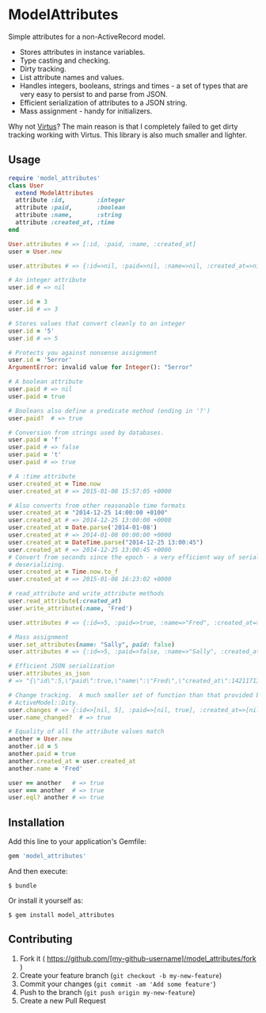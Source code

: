 # ModelAttributes

Simple attributes for a non-ActiveRecord model.

 - Stores attributes in instance variables.
 - Type casting and checking.
 - Dirty tracking.
 - List attribute names and values.
 - Handles integers, booleans, strings and times - a set of types that are very
   easy to persist to and parse from JSON.
 - Efficient serialization of attributes to a JSON string.
 - Mass assignment - handy for initializers.

Why not [Virtus][virtus-gem]?  The main reason is that I completely failed to
get dirty tracking working with Virtus.  This library is also much smaller and
lighter.

[virtus-gem]:https://github.com/solnic/virtus

## Usage

```ruby
require 'model_attributes'
class User
  extend ModelAttributes
  attribute :id,         :integer
  attribute :paid,       :boolean
  attribute :name,       :string
  attribute :created_at, :time
end

User.attributes # => [:id, :paid, :name, :created_at]
user = User.new

user.attributes # => {:id=>nil, :paid=>nil, :name=>nil, :created_at=>nil}

# An integer attribute
user.id # => nil

user.id = 3
user.id # => 3

# Stores values that convert cleanly to an integer
user.id = '5'
user.id # => 5

# Protects you against nonsense assignment
user.id = '5error'
ArgumentError: invalid value for Integer(): "5error"

# A boolean attribute
user.paid # => nil
user.paid = true

# Booleans also define a predicate method (ending in '?')
user.paid?  # => true

# Conversion from strings used by databases.
user.paid = 'f'
user.paid # => false
user.paid = 't'
user.paid # => true

# A :time attribute
user.created_at = Time.now
user.created_at # => 2015-01-08 15:57:05 +0000

# Also converts from other reasonable time formats
user.created_at = "2014-12-25 14:00:00 +0100"
user.created_at # => 2014-12-25 13:00:00 +0000
user.created_at = Date.parse('2014-01-08')
user.created_at # => 2014-01-08 00:00:00 +0000
user.created_at = DateTime.parse("2014-12-25 13:00:45")
user.created_at # => 2014-12-25 13:00:45 +0000
# Convert from seconds since the epoch - a very efficient way of serializing and
# deserializing.
user.created_at = Time.now.to_f
user.created_at # => 2015-01-08 16:23:02 +0000

# read_attribute and write_attribute methods
user.read_attribute(:created_at)
user.write_attribute(:name, 'Fred')

user.attributes # => {:id=>5, :paid=>true, :name=>"Fred", :created_at=>2015-01-08 15:57:05 +0000}

# Mass assignment
user.set_attributes(name: "Sally", paid: false)
user.attributes # => {:id=>5, :paid=>false, :name=>"Sally", :created_at=>2015-01-08 15:57:05 +0000}

# Efficient JSON serialization
user.attributes_as_json
# => "{\"id\":5,\"paid\":true,\"name\":\"Fred\",\"created_at\":1421171317.76286}"

# Change tracking.  A much smaller set of function than that provided by
# ActiveModel::Dity.
user.changes # => {:id=>[nil, 5], :paid=>[nil, true], :created_at=>[nil, 2015-01-08 15:57:05 +0000], :name=>[nil, "Fred"]}
user.name_changed?  # => true

# Equality of all the attribute values match
another = User.new
another.id = 5
another.paid = true
another.created_at = user.created_at
another.name = 'Fred'

user == another   # => true
user === another  # => true
user.eql? another # => true
```

## Installation

Add this line to your application's Gemfile:

```ruby
gem 'model_attributes'
```

And then execute:

    $ bundle

Or install it yourself as:

    $ gem install model_attributes

## Contributing

1. Fork it ( https://github.com/[my-github-username]/model_attributes/fork )
2. Create your feature branch (`git checkout -b my-new-feature`)
3. Commit your changes (`git commit -am 'Add some feature'`)
4. Push to the branch (`git push origin my-new-feature`)
5. Create a new Pull Request
